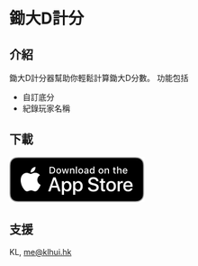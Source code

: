 # 鋤大D計分

## 介紹

鋤大D計分器幫助你輕鬆計算鋤大D分數。
功能包括
- 自訂底分
- 紀錄玩家名稱

## 下載

[![alt text](images/us_appstore.svg)](https://itunes.apple.com/app/healthy-plant/id1412520655)

## 支援

KL, [me@klhui.hk](mailto:me@klhui.hk)
